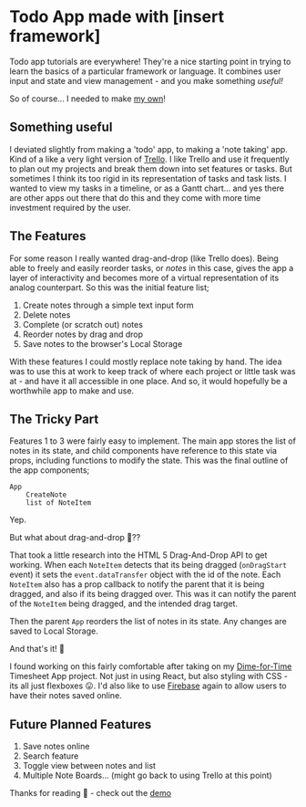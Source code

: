 # Todo App made with [insert framework]

Todo app tutorials are everywhere! They're a nice starting point in trying to learn the basics of a particular framework or language. It combines user input and state and view management - and you make something *useful!*

So of course... I needed to make [my own](/demo-builds/react-noteapp/index.html)!

## Something useful

I deviated slightly from making a 'todo' app, to making a 'note taking' app. Kind of a like a very light version of [Trello](https://trello.com). I like Trello and use it frequently to plan out my projects and break them down into set features or tasks. But sometimes I think its too rigid in its representation of tasks and task lists. I wanted to view my tasks in a timeline, or as a Gantt chart... and yes there are other apps out there that do this and they come with more time investment required by the user.

## The Features

For some reason I really wanted drag-and-drop (like Trello does). Being able to freely and easily reorder tasks, or *notes* in this case, gives the app a layer of interactivity and becomes more of a virtual representation of its analog counterpart. So this was the initial feature list;

1. Create notes through a simple text input form
2. Delete notes
3. Complete (or scratch out) notes
4. Reorder notes by drag and drop
5. Save notes to the browser's Local Storage

With these features I could mostly replace note taking by hand. The idea was to use this at work to keep track of where each project or little task was at - and have it all accessible in one place. And so, it would hopefully be a worthwhile app to make and use.

## The Tricky Part

Features 1 to 3 were fairly easy to implement. The main app stores the list of notes in its state, and child components have reference to this state via props, including functions to modify the state. This was the final outline of the app components;

    App
        CreateNote
        list of NoteItem

Yep.

But what about drag-and-drop 👻??

That took a little research into the HTML 5 Drag-And-Drop API to get working. When each `NoteItem` detects that its being dragged (`onDragStart` event) it sets the `event.dataTransfer` object with the id of the note. Each `NoteItem` also has a prop callback to notify the parent that it is being dragged, and also if its being dragged over. This was it can notify the parent of the `NoteItem` being dragged, and the intended drag target.

Then the parent `App` reorders the list of notes in its state. Any changes are saved to Local Storage.

And that's it! 🙌

I found working on this fairly comfortable after taking on my [Dime-for-Time](/blog/dime-for-time) Timesheet App project. Not just in using React, but also styling with CSS - its all just flexboxes 😛. I'd also like to use [Firebase](https://firebase.google.com) again to allow users to have their notes saved online.

## Future Planned Features
1. Save notes online
2. Search feature
3. Toggle view between notes and list
4. Multiple Note Boards... (might go back to using Trello at this point)

Thanks for reading 🙂 - check out the [demo](/demo-builds/react-noteapp/index.html)